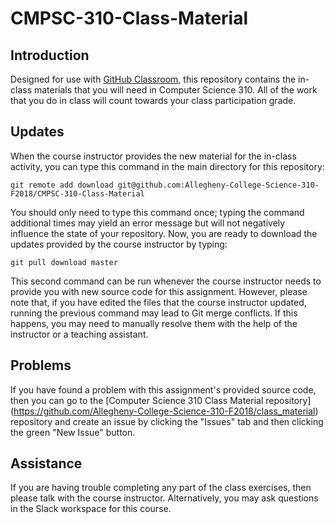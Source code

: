 # CMPSC-310-Class-Material

## Introduction

Designed for use with [GitHub Classroom](https://classroom.github.com/), this
repository contains the in-class materials that you will need
in Computer Science 310. All of
the work that you do in class  will count towards your
class participation grade.

## Updates

When the course instructor provides the new material for the in-class activity,
 you can type this command in the main directory for this repository:

```
git remote add download git@github.com:Allegheny-College-Science-310-F2018/CMPSC-310-Class-Material
```

You should only need to type this command once; typing the command additional
times may yield an error message but will not negatively influence the state of
your repository. Now, you are ready to download the updates provided by the
course instructor by typing:

```
git pull download master
```

This second command can be run whenever the course instructor needs to provide
you with new source code for this assignment. However, please note that, if you
have edited the files that the course instructor updated, running the previous
command may lead to Git merge conflicts. If this happens, you may need to
manually resolve them with the help of the instructor or a teaching assistant.


## Problems

If you have found a problem with this assignment's provided source code, then
you can go to the [Computer Science 310 Class Material repository]
(https://github.com/Allegheny-College-Science-310-F2018/class_material)
repository and create an issue by clicking the "Issues" tab and then clicking
the green "New Issue" button.

## Assistance

If you are having trouble completing any part of the class exercises, then please talk
with  the course instructor. Alternatively, you may ask questions in the Slack
workspace for this course.

